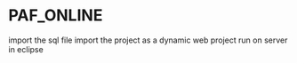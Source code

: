# PAF_ONLINE

import the sql file
import the project as a dynamic web project
run on server in eclipse
